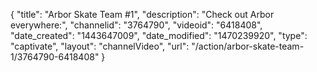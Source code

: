 {
    "title": "Arbor Skate Team #1",
    "description": "Check out Arbor everywhere:",
    "channelid": "3764790",
    "videoid": "6418408",
    "date_created": "1443647009",
    "date_modified": "1470239920",
    "type": "captivate",
    "layout": "channelVideo",
    "url": "\/action\/arbor-skate-team-1\/3764790-6418408"
}